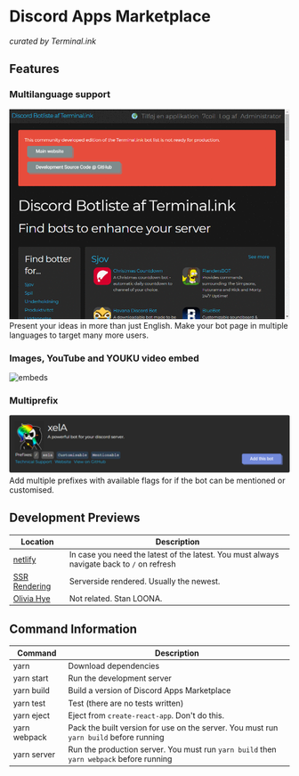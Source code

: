 # Discord Apps Marketplace
_curated by Terminal.ink_

## Features
### Multilanguage support
![i18n](.github/languages.gif)
Present your ideas in more than just English.
Make your bot page in multiple languages to target many more users.

### Images, YouTube and YOUKU video embed
![embeds](.github/embeds.gif)

### Multiprefix
![prefixes](.github/prefixes.png)
Add multiple prefixes with available flags for if the bot can be mentioned or customised.

## Development Previews
Location                                                  | Description
--------------------------------------------------------- | -----------------
[netlify](https://twink.netlify.com/)                     | In case you need the latest of the latest. You must always navigate back to `/` on refresh
[SSR Rendering](https://discordapps.dev/)                 | Serverside rendered. Usually the newest.
[Olivia Hye](https://www.youtube.com/watch?v=UkY8HvgvBJ8) | Not related. Stan LOONA.

## Command Information
Command            | Description
------------------ | ---------------
yarn               | Download dependencies
yarn start         | Run the development server
yarn build         | Build a version of Discord Apps Marketplace
yarn test          | Test (there are no tests written)
yarn eject         | Eject from `create-react-app`. Don't do this.
yarn webpack       | Pack the built version for use on the server. You must run `yarn build` before running
yarn server        | Run the production server. You must run `yarn build` then `yarn webpack` before running

<!--
## Sponsors
This project is funded by people who keep the open source community alive.
-->
